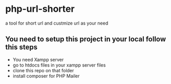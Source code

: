 # php-url-shorter
 a tool for short url and custmize url as your need
## You need to setup this project in your local follow this steps
- You need Xampp server
- go to htdocs files in your xampp server files
- clone this repo on that folder
- install composer for PHP Mailer

